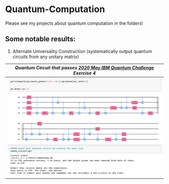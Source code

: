 # Quantum-Computation

Please see my projects about quantum computation in the folders!

## Some notable results:
1. Alternate Universality Construction (systematically output quantum circuits from any unitary matrix)

| *Quantum Circuit that passes [2020 May IBM Quantum Challenge](https://www.ibm.com/blogs/research/2020/04/ibm-quantum-challenge/) Exercise 4* |
|-------------------------|
| <img src="https://github.com/randyshee/Quantum-Computation/blob/main/Alternate_Universality_Construction/image/cost%3D239.png" width="1000"> |
